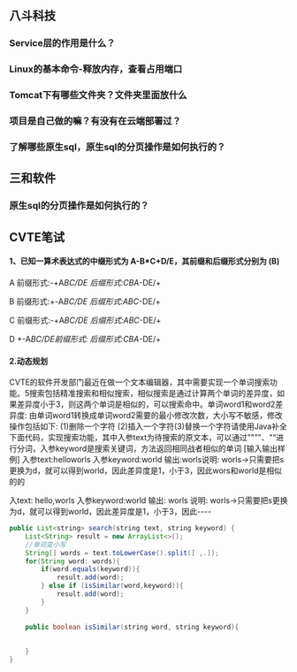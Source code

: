 ## 八斗科技

### Service层的作用是什么？



### Linux的基本命令-释放内存，查看占用端口



### Tomcat下有哪些文件夹？文件夹里面放什么



### 项目是自己做的嘛？有没有在云端部署过？



### 了解哪些原生sql，原生sql的分页操作是如何执行的？



## 三和软件

### 原生sql的分页操作是如何执行的？





## CVTE笔试

#### 1、已知一算术表达式的中缀形式为 A-B*C+D/E，其前缀和后缀形式分别为 (B)

A 前缀形式:-+A*BC/DE
  后缀形式:CBA*-DE/+

B  前缀形式:+-A*BC/DE
  后缀形式:ABC*-DE/+

C  前缀形式:-+A*BC/DE
  后缀形式:ABC*-DE/+

D  +-A*BC/DE前缀形式:
  后缀形式:CBA*-DE/+



#### 2.动态规划

CVTE的软件开发部门最近在做一个文本编辑器，其中需要实现一个单词搜索功能。5搜索包括精准搜索和相似搜索，相似搜索是通过计算两个单词的差异度，如果差异度小于3，则这两个单词是相似的，可以搜索命中。单词word1和word2差异度: 由单词word1转换成单词word2需要的最小修改次数，大小写不敏感，修改操作包括如下:
(1)删除一个字符
(2)插入一个字符(3)替换一个字符请使用Java补全下面代码，实现搜索功能，其中入参text为待搜索的原文本，可以通过”"”"、"“进行分词，入参keyword是搜索关键词，方法返回相同战者相似的单词
[输入输出样例]
入参text:helloworls
入参keyword:world
输出:worls说明: worls->只需要把s更换为d，就可以得到world，因此差异度是1，小于3，因此wors和world是相似的的

入text: hello,worls
入参keyword:world
输出: worls
说明: worls->只需要把s更换为d，就可以得到world，因此差异度是1，小于3，因此----

```java
public List<string> search(string text, string keyword) {
    List<String> result = new ArrayList<>();
	//单词变小写
    String[] words = text.toLowerCase().split([ ,.]);
    for(String word: words){
        if(word.equals(keyword)){
            result.add(word);
        } else if (isSimilar(word,keyword)){
            result.add(word);
        }
    }
    
    public boolean isSimilar(string word, string keyword){
        
        
    }
}
```

